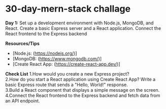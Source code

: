 # 30-day-mern-stack challage

**Day 1:**
Set up a development environment with Node.js, MongoDB, and React.
Create a basic Express server and a React application.
Connect the React frontend to the Express backend


**Resources/Tips**
+ [Node.js: (https://nodejs.org/)]
+ [MongoDB: (https://www.mongodb.com/)]
+ [Create React App: (https://create-react-app.dev/)]


**Check List**
1.How would you create a new Express project?<br />
2.How do you start a React application using Create React App? Write a basic Express route that sends a "Hello, World!" response.<br />
3.Build a React component that displays a simple message on the screen.<br />
4.Connect the React frontend to the Express backend and fetch data from an API endpoint.<br />

 

